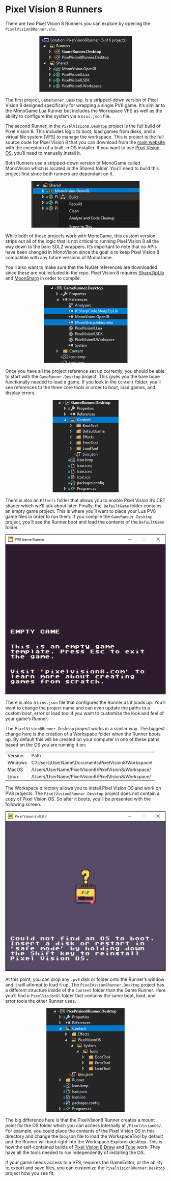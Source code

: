 # Pixel Vision 8 Runners

There are two Pixel Vision 8 Runners you can explore by opening the `PixelVision8Runner.sln`. 

<p style="text-align:center"><img src="images/PixelVision8Runners_image_0.png" /></p>

The first project, `GameRunner.Desktop`, is a stripped-down version of Pixel Vision 8 designed specifically for wrapping a single PV8 game. It’s similar to the MonoGame Lua Runner but includes the Workspace VFS as well as the ability to configure the system via a `bios.json` file. 

The second Runner, in the `PixelVision8.Desktop` project is the full build of Pixel Vision 8. This includes logic to boot, load games from disks, and a virtual file system (VFS) to manage the workspace. This is project is the full source code for Pixel Vision 8 that you can download from the [main website](https://www.pixelvision8.com) with the exception of a built-in OS installer. If you want to use [Pixel Vision OS](https://github.com/PixelVision8/PixelVisionOS), you’ll need to manually install it.

Both Runners use a stripped-down version of MonoGame called MonoVision which is located in the Shared folder. You’ll need to build this project first since both runners are dependant on it.

<p style="text-align:center"><img src="images/PixelVision8Runners_image_1.png" /></p>

While both of these projects work with MonoGame, this custom version strips out all of the logic that is not critical to running Pixel Vision 8 all the way down to the bare SDL2 wrappers. It’s important to note that no APIs have been changed in MonoVision since the goal is to keep Pixel Vision 8 compatible with any future versions of MonoGame.

You’ll also want to make sure that the NuGet references are downloaded since these are not included in the repo. Pixel Vision 8 requires [SharpZipLib](https://www.nuget.org/packages/SharpZipLib/) and [MoonSharp](https://www.nuget.org/packages/MoonSharp) in order to compile. 

<p style="text-align:center"><img src="images/PixelVision8Runners_image_2.png" /></p>

Once you have all the project reference set up correctly, you should be able to start with the `GameRunner.Desktop` project. This gives you the bare bone functionally needed to load a game. If you look in the `Content` folder, you’ll see references to the three core tools in order to boot, load games, and display errors. 

<p style="text-align:center"><img src="images/PixelVision8Runners_image_3.png" /></p>

There is also an `Effects` folder that allows you to enable Pixel Vision 8’s CRT shader which we’ll talk about later. Finally, the` DefaultGame` folder contains an empty game project. This is where you’ll want to place your Lua PV8 game files in order to run them. If you compile the `GameRunner.Desktop` project, you’ll see the Runner boot and load the contents of the `DefaultGame` folder.

<p style="text-align:center"><img src="images/PixelVision8Runners_image_4.png" /></p>

There is also a `bios.json` file that configures the Runner as it loads up. You’ll want to change the project name and can even update the paths to a custom boot, error or load tool if you want to customize the look and feel of your game’s Runner.

The `PixelVision8Runner.Desktop` project works in a similar way. The biggest change here is the creation of a Workspace folder when the Runner boots up. By default this will be created on your computer in one of these paths based on the OS you are running it on:

<table>
  <tr>
    <td>Version</td>
    <td>Path</td>
  </tr>
  <tr>
    <td>Windows</td>
    <td>C:\Users\UserName\Documents\PixelVision8\Workspace\</td>
  </tr>
  <tr>
    <td>MacOS</td>
    <td>/Users/UserName/PixelVision8/PixelVision8/Workspace/</td>
  </tr>
  <tr>
    <td>Linux</td>
    <td>/Users/UserName/PixelVision8/PixelVision8/Workspace/</td>
  </tr>
</table>


The Workspace directory allows you to install Pixel Vision OS and work on PV8 projects. The `PixelVision8Runner.Desktop` project does not contain a copy of Pixel Vision OS. So after it boots, you’ll be presented with the following screen.

<p style="text-align:center"><img src="images/PixelVision8Runners_image_5.png" /></p>

At this point, you can drop any `.pv8` disk or folder onto the Runner’s window and it will attempt to load it up. The `PixelVision8Runner.Desktop` project has a different structure inside of the `Content` folder than the Game Runner. Here you’ll find a `PixelVisionOS` folder that contains the same boot, load, and error tools the other Runner uses.

<p style="text-align:center"><img src="images/PixelVision8Runners_image_6.png" /></p>

The big difference here is that the PixelVision8 Runner creates a mount point for the OS folder which you can access internally at `/PixelVisionOS/`. For example, you could place the contents of the Pixel Vision OS in this directory and change the bio.json file to load the WorkspaceTool by default and the Runner will boot right into the Workspace Explorer desktop. This is how the self-contained builds of [Pixel Vision 8 Draw](https://www.pixelvision8.com/draw) and [Tune](https://www.pixelvision8.com/tune) work. They have all the tools needed to run independently of installing the OS.

If your game needs access to a VFS, requires the GameEditor, or the ability to export and save files, you can customize the `PixelVision8Runner.Desktop` project how you see fit.


